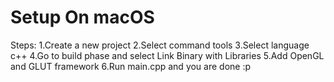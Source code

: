 # Setup On macOS

Steps:
1.Create a new project
2.Select command tools
3.Select language c++
4.Go to build phase and select Link Binary with Libraries
5.Add OpenGL and GLUT framework
6.Run main.cpp and you are done :p
